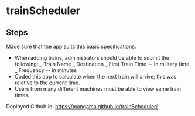 # trainScheduler



## Steps

Made sure that the app suits this basic specifications:

* When adding trains, administrators should be able to submit the following:
    _   Train Name
    _   Destination 
    _   First Train Time -- in military time
    _   Frequency -- in minutes
* Coded this app to calculate when the next train will arrive; this was relative to the current time.
* Users from many different machines must be able to view same train times.

Deployed Github.io: https://mangama.github.io/trainScheduler/